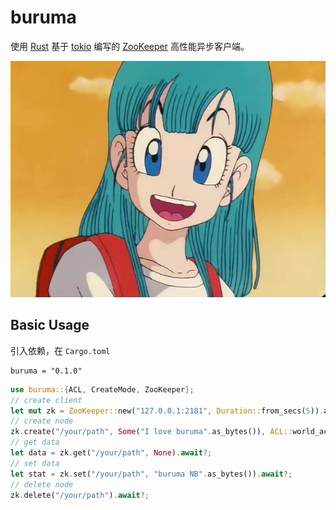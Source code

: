 # buruma
使用 [Rust](https://www.rust-lang.org/) 基于 [tokio](https://tokio.rs/) 编写的 [ZooKeeper](https://zookeeper.apache.org/) 高性能异步客户端。

![女神](./buruma.png)

## Basic Usage
引入依赖，在 `Cargo.toml`
```
buruma = "0.1.0"
```
```rust
use buruma::{ACL, CreateMode, ZooKeeper};
// create client
let mut zk = ZooKeeper::new("127.0.0.1:2181", Duration::from_secs(5)).await?;
// create node
zk.create("/your/path", Some("I love buruma".as_bytes()), ACL::world_acl(), CreateMode::Persistent).await?;
// get data
let data = zk.get("/your/path", None).await?;
// set data
let stat = zk.set("/your/path", "buruma NB".as_bytes()).await?;
// delete node
zk.delete("/your/path").await?;
```
